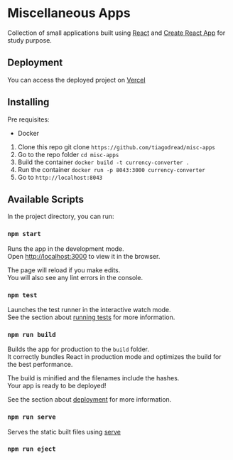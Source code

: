 # Miscellaneous Apps

Collection of small applications built using [React](https://pt-br.reactjs.org/) and [Create React App](https://github.com/facebook/create-react-app) for study purpose. 

## Deployment

You can access the deployed project on [Vercel](https://misc-apps.vercel.app/)


## Installing

Pre requisites:
- Docker

1. Clone this repo git clone `https://github.com/tiagodread/misc-apps`
2. Go to the repo folder `cd misc-apps`
3. Build the container `docker build -t currency-converter .`
4. Run the container `docker run -p 8043:3000 currency-converter`
5. Go to `http://localhost:8043`

## Available Scripts

In the project directory, you can run:

### `npm start`

Runs the app in the development mode.\
Open [http://localhost:3000](http://localhost:3000) to view it in the browser.

The page will reload if you make edits.\
You will also see any lint errors in the console.

### `npm test`

Launches the test runner in the interactive watch mode.\
See the section about [running tests](https://facebook.github.io/create-react-app/docs/running-tests) for more information.

### `npm run build`

Builds the app for production to the `build` folder.\
It correctly bundles React in production mode and optimizes the build for the best performance.

The build is minified and the filenames include the hashes.\
Your app is ready to be deployed!

See the section about [deployment](https://facebook.github.io/create-react-app/docs/deployment) for more information.

### `npm run serve`

Serves the static built files using [serve](https://www.npmjs.com/package/serve)

### `npm run eject`



